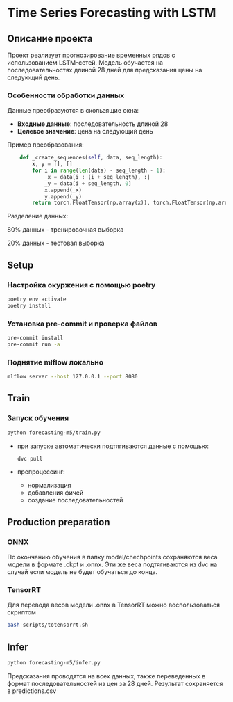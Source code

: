 # Time Series Forecasting with LSTM

## Описание проекта

Проект реализует прогнозирование временных рядов с использованием LSTM-сетей.
Модель обучается на последовательностях длиной 28 дней для предсказания цены на
следующий день.

### Особенности обработки данных

Данные преобразуются в скользящие окна:

- **Входные данные**: последовательность длиной 28
- **Целевое значение**: цена на следующий день

Пример преобразования:

```python
    def _create_sequences(self, data, seq_length):
        x, y = [], []
        for i in range(len(data) - seq_length - 1):
            _x = data[i : (i + seq_length), :]
            _y = data[i + seq_length, 0]
            x.append(_x)
            y.append(_y)
        return torch.FloatTensor(np.array(x)), torch.FloatTensor(np.array(y).reshape(-1, 1))
```

Разделение данных:

80% данных - тренировочная выборка

20% данных - тестовая выборка

## Setup

### Настройка окуржения с помощью poetry

```bash
poetry env activate
poetry install
```

### Установка pre-commit и проверка файлов

```bash
pre-commit install
pre-commit run -a
```

### Поднятие mlflow локально

```bash
mlflow server --host 127.0.0.1 --port 8080
```

## Train

### Запуск обучения

```bash
python forecasting-m5/train.py
```

- при запуске автоматически подтягиваются данные с помощью:

  ```bash
  dvc pull
  ```

- препроцессинг:
  - нормализация
  - добавления фичей
  - создание последовательностей

## Production preparation

### ONNX

По окончанию обучения в папку model/chechpoints сохраняются веса модели в
формате .ckpt и .onnx. Эти же веса подтягиваются из dvc на случай если модель не
будет обучаться до конца.

### TensorRT

Для перевода весов модели .onnx в TensorRT можно воспользоваться скриптом

```bash
bash scripts/totensorrt.sh
```

## Infer

```bash
python forecasting-m5/infer.py
```

Предсказания проводятся на всех данных, также переведенных в формат
последовательностей из цен за 28 дней. Результат сохраняется в predictions.csv
